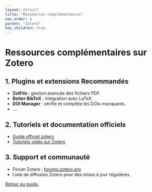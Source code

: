 ```yaml
---
layout: default
title: "Ressources complémentaires"
nav_order: 8
parent: "Zotero"
has_children: true
---
```


# Ressources complémentaires sur Zotero

## 1. Plugins et extensions Recommandés
- **ZotFile** : gestion avancée des fichiers PDF.
- **Better BibTeX** : intégration avec LaTeX.
- **DOI Manager** : vérifie et complète les DOIs manquants.
- ....

## 2. Tutoriels et documentation officiels
- [Guide officiel zotero](https://www.zotero.org/support/)
- [Tutoriels vidéo sur Zotero](https://www.zotero.org/support/screencast_tutorials)

## 3. Support et communauté
- Forum Zotero : [forums.zotero.org](https://forums.zotero.org/)
- Liste de diffusion Zotero pour des mises à jour régulières.

[Retour au guide.](/bibliographie/zotero/introduction.html)

